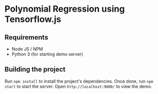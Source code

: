 # Polynomial Regression using Tensorflow.js
 
## Requirements

-   Node JS / NPM
-   Python 3 (for starting demo server)

## Building the project

Run `npm install` to install the project's dependencies. Once done, run `npm start` to start the server. Open `http://localhost:9000/` to view the demo.
